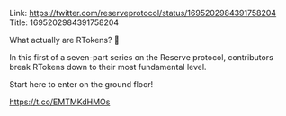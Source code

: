 Link:  https://twitter.com/reserveprotocol/status/1695202984391758204
Title: 1695202984391758204

What actually are RTokens?  🤔

In this first of a seven-part series on the Reserve protocol, contributors  break RTokens down to their most fundamental level.

Start here to enter on the ground floor!

https://t.co/EMTMKdHMOs